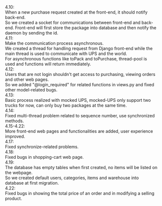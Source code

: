 4.10:  
When a new purchase request created at the front-end, it should notify back-end.  
So we created a socket for communications between front-end and back-end. Front-end will first store the package into database and then notify the daemon by sending the id.  
4.11:  
Make the communication process asynchronous.  
We created a thread for handling request from Django front-end while the main thread is used to communicate with UPS and the world.  
For asynchronous functions like toPack and toPurchase, thread-pool is used and functions will return immediately.  
4.12:  
Users that are not login shouldn't get access to purchasing, viewing orders and other web pages.  
So we added "@login_required" for related functions in views.py and fixed other model-related bugs.  
4.13:  
Basic process realized with mocked UPS, mocked-UPS only support two trucks for now, can only buy two packages at the same time.  
4.14:  
Fixed multi-thread problem related to sequence number, use synchronized methods.  
4.15-4.22:  
More front-end web pages and functionalities are added, user experience improved.  
4.17:  
Fixed synchronize-related problems.  
4.18:  
Fixed bugs in shopping-cart web page.  
4.19:  
The database has empty tables when first created, no items will be listed on the webpage.  
So we created default users, categories, items and warehouse into database at first migration.  
4.22:  
Fixed bugs in showing the total price of an order and in modifying a selling product.  